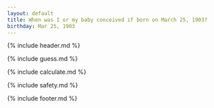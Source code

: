 ```yaml
---
layout: default
title: When was I or my baby conceived if born on March 25, 1903?
birthday: Mar 25, 1903
---
```


{% include header.md %}

{% include guess.md %}

{% include calculate.md %}

{% include safety.md %}

{% include footer.md %}



